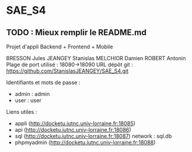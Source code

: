 # SAE_S4
## TODO : Mieux remplir le README.md
Projet d'appli Backend + Frontend + Mobile

BRESSON Jules
JEANGEY Stanislas
MELCHIOR Damien
ROBERT Antonin
Plage de port utilisé : 18080->18090
URL dépôt git : https://github.com/StanislasJEANGEY/SAE_S4.git

Identifiants et mots de passe :
- admin : admin
- user : user

Liens utiles :
- appli (http://docketu.iutnc.univ-lorraine.fr:18085)
- api (http://docketu.iutnc.univ-lorraine.fr:18086)
- sql (http://docketu.iutnc.univ-lorraine.fr:18087) network : sql.db
- phpmyadmin (http://docketu.iutnc.univ-lorraine.fr:18088) 
